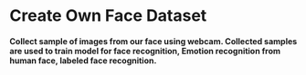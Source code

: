 # Create Own Face Dataset
#### Collect sample of images from our face using webcam. Collected samples are used to train model for face recognition, Emotion recognition from human face, labeled face recognition.
